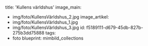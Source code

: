 title: 'Kullens världshus'
image_main:
  - img/foto/KullensVärldshus_2.jpg
image_artikel:
  - img/foto/KullensVärldshus_1.jpg
  - img/foto/KullensVärldshus_3.jpg
id: f5189111-d679-45db-827b-275b3dd75888
tags:
  - foto
blueprint: mimbild_collections
